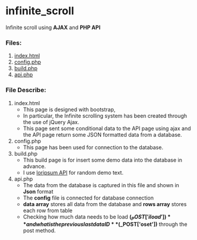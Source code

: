# infinite_scroll
Infinite scroll using **AJAX** and **PHP API**


### Files:

1. [index.html](https://github.com/jishanhoshen/infinite_scroll/blob/main/index.html)
2. [config.php](https://github.com/jishanhoshen/infinite_scroll/blob/main/config.php)
3. [build.php](https://github.com/jishanhoshen/infinite_scroll/blob/main/build.php)
4. [api.php](https://github.com/jishanhoshen/infinite_scroll/blob/main/api.php)

### File Describe:
1. index.html
    - This page is designed with bootstrap,
    - In particular, the Infinite scrolling system has been created through the use of jQuery Ajax.
    - This page sent some conditional data to the API page using ajax and the API page return some JSON formatted data from a database.
2. config.php
    - This page has been used for connection to the database.
3. build.php
    - This build page is for insert some demo data into the database in advance.
    - I use [loripsum API](http://loripsum.net/api) for random demo text.
4. api.php
    -  The data from the database is captured in this file and shown in **Json** format
    -  The **config** file is connected for database connection
    -  **data array** stores all data from the database and **rows array** stores each row from table
    -  Checking how much data needs to be load **($_POST['iload'])** and what is the previous last data ID **($_POST['oset'])** through the post method.




